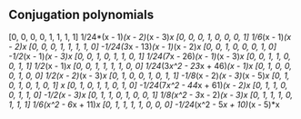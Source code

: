 ## Conjugation polynomials

[0, 0, 0, 0, 1, 1, 1, 1] 1/24*(x - 1)*(x - 2)*(x - 3)*x
[0, 0, 0, 1, 0, 0, 0, 1] 1/6*(x - 1)*(x - 2)*x
[0, 0, 0, 1, 1, 1, 1, 0] -1/24*(3*x - 13)*(x - 1)*(x - 2)*x
[0, 0, 1, 0, 0, 0, 1, 0] -1/2*(x - 1)*(x - 3)*x
[0, 0, 1, 0, 1, 1, 0, 1] 1/24*(7*x - 26)*(x - 1)*(x - 3)*x
[0, 0, 1, 1, 0, 0, 1, 1] 1/2*(x - 1)*x
[0, 0, 1, 1, 1, 1, 0, 0] 1/24*(3*x^2 - 23*x + 46)*(x - 1)*x
[0, 1, 0, 0, 0, 1, 0, 0] 1/2*(x - 2)*(x - 3)*x
[0, 1, 0, 0, 1, 0, 1, 1] -1/8*(x - 2)*(x - 3)*(x - 5)*x
[0, 1, 0, 1, 0, 1, 0, 1] x
[0, 1, 0, 1, 1, 0, 1, 0] -1/24*(7*x^2 - 44*x + 61)*(x - 2)*x
[0, 1, 1, 0, 0, 1, 1, 0] -1/2*(x - 3)*x
[0, 1, 1, 0, 1, 0, 0, 1] 1/8*(x^2 - 3*x - 2)*(x - 3)*x
[0, 1, 1, 1, 0, 1, 1, 1] 1/6*(x^2 - 6*x + 11)*x
[0, 1, 1, 1, 1, 0, 0, 0] -1/24*(x^2 - 5*x + 10)*(x - 5)*x
